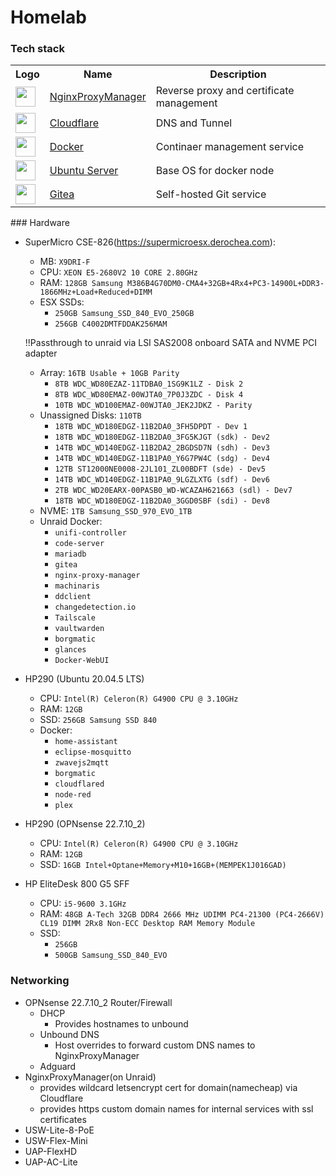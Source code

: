 # Homelab

### Tech stack

<table>
    <tr>
        <th>Logo</th>
        <th>Name</th>
        <th>Description</th>
    </tr>
    <tr>
        <td><img width="32" src="https://nginxproxymanager.com/logo.png"></td>
        <td><a href="https://nginxproxymanager.com/">NginxProxyManager</a></td>
        <td>Reverse proxy and certificate management</td>
    </tr>
    <tr>
        <td><img width="32" src="https://avatars.githubusercontent.com/u/314135?s=200&v=4"></td>
        <td><a href="https://www.cloudflare.com">Cloudflare</a></td>
        <td>DNS and Tunnel</td>
    </tr>
    <tr>
        <td><img width="32" src="https://www.docker.com/wp-content/uploads/2022/03/Moby-logo.png"></td>
        <td><a href="https://www.docker.com">Docker</a></td>
        <td>Continaer management service</td>
    </tr>
    <tr>
        <td><img width="32" src="https://assets.ubuntu.com/v1/29985a98-ubuntu-logo32.png"></td>
        <td><a href="https://ubuntu.com/download/server">Ubuntu Server</a></td>
        <td>Base OS for docker node</td>
    </tr>
    <tr>
        <td><img width="32" src="https://upload.wikimedia.org/wikipedia/commons/b/bb/Gitea_Logo.svg"></td>
        <td><a href="https://gitea.com">Gitea</a></td>
        <td>Self-hosted Git service</td>
    </tr>
</table>
### Hardware

- SuperMicro CSE-826(https://supermicroesx.derochea.com):
    - MB: `X9DRI-F`
    - CPU: `XEON E5-2680V2 10 CORE 2.80GHz`
    - RAM: `128GB Samsung M386B4G70DM0-CMA4+32GB+4Rx4+PC3-14900L+DDR3-1866MHz+Load+Reduced+DIMM`
    - ESX SSDs: 
      - `250GB Samsung_SSD_840_EVO_250GB`
      - `256GB C4002DMTFDDAK256MAM`
    
    !!Passthrough to unraid via LSI SAS2008 onboard SATA and NVME PCI adapter
    - Array: `16TB Usable + 10GB Parity`
      - `8TB WDC_WD80EZAZ-11TDBA0_1SG9K1LZ - Disk 2`
      - `8TB WDC_WD80EMAZ-00WJTA0_7P0J3ZDC - Disk 4`
      - `10TB WDC_WD100EMAZ-00WJTA0_JEK2JDKZ - Parity`
    - Unassigned Disks: `110TB`
      - `18TB WDC_WD180EDGZ-11B2DA0_3FH5DPDT - Dev 1`
      - `18TB WDC_WD180EDGZ-11B2DA0_3FG5KJGT (sdk) - Dev2`
      - `14TB WDC_WD140EDGZ-11B2DA2_2BGDSD7N (sdh) - Dev3`
      - `14TB WDC_WD140EDGZ-11B1PA0_Y6G7PW4C (sdg) - Dev4`
      - `12TB ST12000NE0008-2JL101_ZL00BDFT (sde) - Dev5`
      - `14TB WDC_WD140EDGZ-11B1PA0_9LGZLXTG (sdf) - Dev6`
      - `2TB WDC_WD20EARX-00PASB0_WD-WCAZAH621663 (sdl) - Dev7`
      - `18TB WDC_WD180EDGZ-11B2DA0_3GGD0SBF (sdi) - Dev8`
    - NVME: `1TB Samsung_SSD_970_EVO_1TB`
    - Unraid Docker:
      - `unifi-controller`
      - `code-server`
      - `mariadb`
      - `gitea`
      - `nginx-proxy-manager`
      - `machinaris`
      - `ddclient`
      - `changedetection.io`
      - `Tailscale`
      - `vaultwarden`
      - `borgmatic`
      - `glances`
      - `Docker-WebUI`

- HP290 (Ubuntu 20.04.5 LTS)
    - CPU: `Intel(R) Celeron(R) G4900 CPU @ 3.10GHz`
    - RAM: `12GB`
    - SSD: `256GB Samsung SSD 840`
    - Docker:
      - `home-assistant`
      - `eclipse-mosquitto`
      - `zwavejs2mqtt`
      - `borgmatic`
      - `cloudflared`
      - `node-red`
      - `plex`
      
 - HP290 (OPNsense 22.7.10_2)
    - CPU: `Intel(R) Celeron(R) G4900 CPU @ 3.10GHz`
    - RAM: `12GB`
    - SSD: `16GB Intel+Optane+Memory+M10+16GB+(MEMPEK1J016GAD)`
    
 - HP EliteDesk 800 G5 SFF
    - CPU: `i5-9600 3.1GHz`
    - RAM: `48GB A-Tech 32GB DDR4 2666 MHz UDIMM PC4-21300 (PC4-2666V) CL19 DIMM 2Rx8 Non-ECC Desktop RAM Memory Module`
    - SSD:
      - `256GB`
      - `500GB Samsung_SSD_840_EVO`
 ### Networking
 - OPNsense 22.7.10_2 Router/Firewall
    - DHCP
        - Provides hostnames to unbound
    - Unbound DNS
        - Host overrides to forward custom DNS names to NginxProxyManager
    - Adguard
 - NginxProxyManager(on Unraid)
    - provides wildcard letsencrypt cert for domain(namecheap) via Cloudflare
    - provides https custom domain names for internal services with ssl certificates
 - USW-Lite-8-PoE
 - USW-Flex-Mini
 - UAP-FlexHD
 - UAP-AC-Lite
    
      
    
